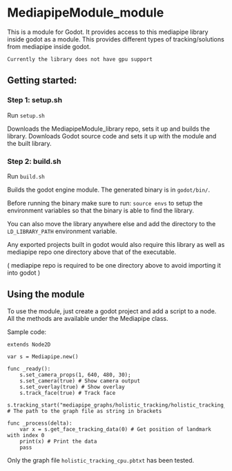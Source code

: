 # MediapipeModule_module

This is a module for Godot. It provides access to this mediapipe library inside godot as a module.
This provides different types of tracking/solutions from mediapipe inside godot.

`Currently the library does not have gpu support`

## Getting started:

### Step 1: setup.sh

Run `setup.sh`

Downloads the MediapipeModule_library repo, sets it up and builds the library.
Downloads Godot source code and sets it up with the module and the built library.

### Step 2: build.sh

Run `build.sh`

Builds the godot engine module.
The generated binary is in `godot/bin/`.

Before running the binary make sure to run:
`source envs`
to setup the environment variables so that the binary is able to find the library.

You can also move the library anywhere else and add the directory to the `LD_LIBRARY_PATH` environment variable.

Any exported projects built in godot would also require this library as well as mediapipe repo one directory above that of the executable.

( mediapipe repo is required to be one directory above to avoid importing it into godot )

## Using the module

To use the module, just create a godot project and add a script to a node.
All the methods are available under the Mediapipe class.

Sample code:
```
extends Node2D

var s = Mediapipe.new()

func _ready():
	s.set_camera_props(1, 640, 480, 30);
	s.set_camera(true) # Show camera output
	s.set_overlay(true) # Show overlay
	s.track_face(true) # Track face
	s.tracking_start("mediapipe_graphs/holistic_tracking/holistic_tracking_cpu.pbtxt") # The path to the graph file as string in brackets

func _process(delta):
	var x = s.get_face_tracking_data(0) # Get position of landmark with index 0
	print(x) # Print the data
	pass
```

Only the graph file `holistic_tracking_cpu.pbtxt` has been tested.
